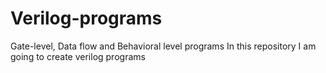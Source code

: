 # Verilog-programs
Gate-level, Data flow and Behavioral level programs
In this repository I am going to create verilog programs 
